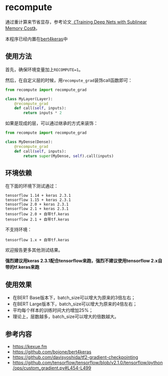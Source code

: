 # recompute

通过重计算来节省显存，参考论文[《Training Deep Nets with Sublinear Memory Cost》](https://arxiv.org/abs/1604.06174)。

本程序已经内置在[bert4keras](https://github.com/bojone/bert4keras)中

## 使用方法

首先，确保环境变量加上`RECOMPUTE=1`。

然后，在自定义层的时候，用`recompute_grad`装饰call函数即可：
```python
from recompute import recompute_grad

class MyLayer(Layer):
    @recompute_grad
    def call(self, inputs):
        return inputs * 2
```

如果是现成的层，可以通过继承的方式来装饰：
```python
from recompute import recompute_grad

class MyDense(Dense):
    @recompute_grad
    def call(self, inputs):
        return super(MyDense, self).call(inputs)
```

## 环境依赖

在下面的环境下测试通过：
```
tensorflow 1.14 + keras 2.3.1
tensorflow 1.15 + keras 2.3.1
tensorflow 2.0 + keras 2.3.1
tensorflow 2.1 + keras 2.3.1
tensorflow 2.0 + 自带tf.keras
tensorflow 2.1 + 自带tf.keras
```

不支持环境：
```
tensorflow 1.x + 自带tf.keras
```

欢迎报告更多其他测试结果。

**强烈建议用keras 2.3.1配合tensorflow来跑，强烈不建议使用tensorflow 2.x自带的tf.keras来跑**

## 使用效果

- 在BERT Base版本下，batch_size可以增大为原来的3倍左右；
- 在BERT Large版本下，batch_size可以增大为原来的4倍左右；
- 平均每个样本的训练时间大约增加25%；
- 理论上，层数越多，batch_size可以增大的倍数越大。

## 参考内容
- https://kexue.fm
- https://github.com/bojone/bert4keras
- https://github.com/davisyoshida/tf2-gradient-checkpointing
- https://github.com/tensorflow/tensorflow/blob/v2.1.0/tensorflow/python/ops/custom_gradient.py#L454-L499
